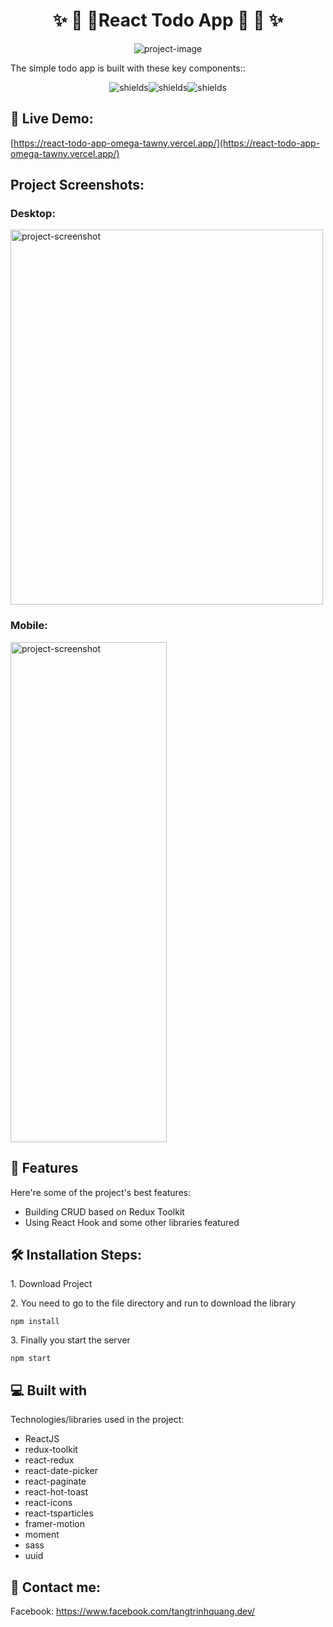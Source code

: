 <h1 align="center" id="title">✨ 🎉 🎉React Todo App 🎉 🎉 ✨</h1>

<p align="center"><img src="https://socialify.git.ci/tangtrinhquang/react-todo-app/image?description=1&amp;font=Inter&amp;language=1&amp;name=1&amp;owner=1&amp;pattern=Circuit%20Board&amp;theme=Light" alt="project-image"></p>

<p id="description">
The simple todo app is built with these key components::</p>
<p align="center"><img src="https://img.shields.io/badge/-ReactJS-blue" alt="shields"><img src="https://img.shields.io/badge/-React%20Hook-red" alt="shields"><img src="https://img.shields.io/badge/-Redux%20Toolkit-blueviolet" alt="shields"></p>

<h2>🚀 Live Demo:</h2>

[https://react-todo-app-omega-tawny.vercel.app/](https://react-todo-app-omega-tawny.vercel.app/)

<h2>Project Screenshots:</h2>
<h3>Desktop:</h3>
<img src="https://i.ibb.co/g7HmMpc/banner-desktop.png" width="500" height ="600" alt="project-screenshot">

<h3>Mobile:</h3>
<img src="https://i.ibb.co/2cGH0T5/banner-mobile.png" width="250" height="800" alt="project-screenshot">
</div>

  
<h2>🧐 Features</h2>

Here're some of the project's best features:

*   Building CRUD based on Redux Toolkit
*   Using React Hook and some other libraries featured

<h2>🛠️ Installation Steps:</h2>

<p>1. Download Project</p>

<p>2. You need to go to the file directory and run to download the library</p>

```
npm install
```

<p>3. Finally you start the server</p>

```
npm start
```


  
  
<h2>💻 Built with</h2>

Technologies/libraries used in the project:

*   ReactJS
*   redux-toolkit
*   react-redux
*   react-date-picker
*   react-paginate
*   react-hot-toast
*   react-icons
*   react-tsparticles
*   framer-motion
*   moment
*   sass
*   uuid


<h2>💖 Contact me:</h2>

Facebook: https://www.facebook.com/tangtrinhquang.dev/

